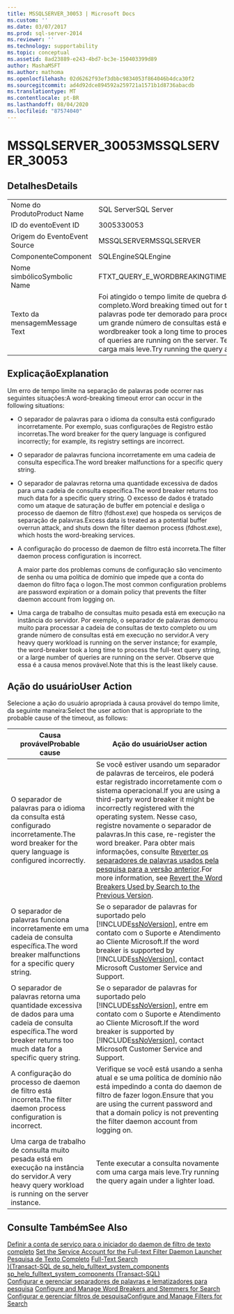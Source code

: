 ```yaml
---
title: MSSQLSERVER_30053 | Microsoft Docs
ms.custom: ''
ms.date: 03/07/2017
ms.prod: sql-server-2014
ms.reviewer: ''
ms.technology: supportability
ms.topic: conceptual
ms.assetid: 8ad23889-e243-4bd7-bc3e-150403399d89
author: MashaMSFT
ms.author: mathoma
ms.openlocfilehash: 02d6262f93ef3dbbc9834053f864046b4dca30f2
ms.sourcegitcommit: ad4d92dce894592a259721a1571b1d8736abacdb
ms.translationtype: MT
ms.contentlocale: pt-BR
ms.lasthandoff: 08/04/2020
ms.locfileid: "87574040"
---
```

# <a name="mssqlserver_30053"></a><span data-ttu-id="54814-102">MSSQLSERVER_30053</span><span class="sxs-lookup"><span data-stu-id="54814-102">MSSQLSERVER_30053</span></span>
    
## <a name="details"></a><span data-ttu-id="54814-103">Detalhes</span><span class="sxs-lookup"><span data-stu-id="54814-103">Details</span></span>  
  
|||  
|-|-|  
|<span data-ttu-id="54814-104">Nome do Produto</span><span class="sxs-lookup"><span data-stu-id="54814-104">Product Name</span></span>|<span data-ttu-id="54814-105">SQL Server</span><span class="sxs-lookup"><span data-stu-id="54814-105">SQL Server</span></span>|  
|<span data-ttu-id="54814-106">ID do evento</span><span class="sxs-lookup"><span data-stu-id="54814-106">Event ID</span></span>|<span data-ttu-id="54814-107">30053</span><span class="sxs-lookup"><span data-stu-id="54814-107">30053</span></span>|  
|<span data-ttu-id="54814-108">Origem do Evento</span><span class="sxs-lookup"><span data-stu-id="54814-108">Event Source</span></span>|<span data-ttu-id="54814-109">MSSQLSERVER</span><span class="sxs-lookup"><span data-stu-id="54814-109">MSSQLSERVER</span></span>|  
|<span data-ttu-id="54814-110">Componente</span><span class="sxs-lookup"><span data-stu-id="54814-110">Component</span></span>|<span data-ttu-id="54814-111">SQLEngine</span><span class="sxs-lookup"><span data-stu-id="54814-111">SQLEngine</span></span>|  
|<span data-ttu-id="54814-112">Nome simbólico</span><span class="sxs-lookup"><span data-stu-id="54814-112">Symbolic Name</span></span>|<span data-ttu-id="54814-113">FTXT_QUERY_E_WORDBREAKINGTIMEOUT</span><span class="sxs-lookup"><span data-stu-id="54814-113">FTXT_QUERY_E_WORDBREAKINGTIMEOUT</span></span>|  
|<span data-ttu-id="54814-114">Texto da mensagem</span><span class="sxs-lookup"><span data-stu-id="54814-114">Message Text</span></span>|<span data-ttu-id="54814-115">Foi atingido o tempo limite de quebra de palavras para a cadeia de consulta de texto completo.</span><span class="sxs-lookup"><span data-stu-id="54814-115">Word breaking timed out for the full-text query string.</span></span> <span data-ttu-id="54814-116">O separador de palavras pode ter demorado para processar a cadeia de consulta de texto completo ou um grande número de consultas está em execução no servidor.</span><span class="sxs-lookup"><span data-stu-id="54814-116">This can happen if the wordbreaker took a long time to process the full-text query string, or if a large number of queries are running on the server.</span></span> <span data-ttu-id="54814-117">Tente executar a consulta novamente com uma carga mais leve.</span><span class="sxs-lookup"><span data-stu-id="54814-117">Try running the query again under a lighter load.</span></span>|  
  
## <a name="explanation"></a><span data-ttu-id="54814-118">Explicação</span><span class="sxs-lookup"><span data-stu-id="54814-118">Explanation</span></span>  
 <span data-ttu-id="54814-119">Um erro de tempo limite na separação de palavras pode ocorrer nas seguintes situações:</span><span class="sxs-lookup"><span data-stu-id="54814-119">A word-breaking timeout error can occur in the following situations:</span></span>  
  
-   <span data-ttu-id="54814-120">O separador de palavras para o idioma da consulta está configurado incorretamente. Por exemplo, suas configurações de Registro estão incorretas.</span><span class="sxs-lookup"><span data-stu-id="54814-120">The word breaker for the query language is configured incorrectly; for example, its registry settings are incorrect.</span></span>  
  
-   <span data-ttu-id="54814-121">O separador de palavras funciona incorretamente em uma cadeia de consulta específica.</span><span class="sxs-lookup"><span data-stu-id="54814-121">The word breaker malfunctions for a specific query string.</span></span>  
  
-   <span data-ttu-id="54814-122">O separador de palavras retorna uma quantidade excessiva de dados para uma cadeia de consulta específica.</span><span class="sxs-lookup"><span data-stu-id="54814-122">The word breaker returns too much data for a specific query string.</span></span> <span data-ttu-id="54814-123">O excesso de dados é tratado como um ataque de saturação de buffer em potencial e desliga o processo de daemon de filtro (fdhost.exe) que hospeda os serviços de separação de palavras.</span><span class="sxs-lookup"><span data-stu-id="54814-123">Excess data is treated as a potential buffer overrun attack, and shuts down the filter daemon process (fdhost.exe), which hosts the word-breaking services.</span></span>  
  
-   <span data-ttu-id="54814-124">A configuração do processo de daemon de filtro está incorreta.</span><span class="sxs-lookup"><span data-stu-id="54814-124">The filter daemon process configuration is incorrect.</span></span>  
  
     <span data-ttu-id="54814-125">A maior parte dos problemas comuns de configuração são vencimento de senha ou uma política de domínio que impede que a conta do daemon do filtro faça o logon.</span><span class="sxs-lookup"><span data-stu-id="54814-125">The most common configuration problems are password expiration or a domain policy that prevents the filter daemon account from logging on.</span></span>  
  
-   <span data-ttu-id="54814-126">Uma carga de trabalho de consultas muito pesada está em execução na instância do servidor. Por exemplo, o separador de palavras demorou muito para processar a cadeia de consultas de texto completo ou um grande número de consultas está em execução no servidor.</span><span class="sxs-lookup"><span data-stu-id="54814-126">A very heavy query workload is running on the server instance; for example, the word-breaker took a long time to process the full-text query string, or a large number of queries are running on the server.</span></span> <span data-ttu-id="54814-127">Observe que essa é a causa menos provável.</span><span class="sxs-lookup"><span data-stu-id="54814-127">Note that this is the least likely cause.</span></span>  
  
## <a name="user-action"></a><span data-ttu-id="54814-128">Ação do usuário</span><span class="sxs-lookup"><span data-stu-id="54814-128">User Action</span></span>  
 <span data-ttu-id="54814-129">Selecione a ação do usuário apropriada à causa provável do tempo limite, da seguinte maneira:</span><span class="sxs-lookup"><span data-stu-id="54814-129">Select the user action that is appropriate to the probable cause of the timeout, as follows:</span></span>  
  
|<span data-ttu-id="54814-130">Causa provável</span><span class="sxs-lookup"><span data-stu-id="54814-130">Probable cause</span></span>|<span data-ttu-id="54814-131">Ação do usuário</span><span class="sxs-lookup"><span data-stu-id="54814-131">User action</span></span>|  
|--------------------|-----------------|  
|<span data-ttu-id="54814-132">O separador de palavras para o idioma da consulta está configurado incorretamente.</span><span class="sxs-lookup"><span data-stu-id="54814-132">The word breaker for the query language is configured incorrectly.</span></span>|<span data-ttu-id="54814-133">Se você estiver usando um separador de palavras de terceiros, ele poderá estar registrado incorretamente com o sistema operacional.</span><span class="sxs-lookup"><span data-stu-id="54814-133">If you are using a third-party word breaker it might be incorrectly registered with the operating system.</span></span> <span data-ttu-id="54814-134">Nesse caso, registre novamente o separador de palavras.</span><span class="sxs-lookup"><span data-stu-id="54814-134">In this case, re-register the word breaker.</span></span> <span data-ttu-id="54814-135">Para obter mais informações, consulte [Reverter os separadores de palavras usados pela pesquisa para a versão anterior](../search/revert-the-word-breakers-used-by-search-to-the-previous-version.md).</span><span class="sxs-lookup"><span data-stu-id="54814-135">For more information, see [Revert the Word Breakers Used by Search to the Previous Version](../search/revert-the-word-breakers-used-by-search-to-the-previous-version.md).</span></span>|  
|<span data-ttu-id="54814-136">O separador de palavras funciona incorretamente em uma cadeia de consulta específica.</span><span class="sxs-lookup"><span data-stu-id="54814-136">The word breaker malfunctions for a specific query string.</span></span>|<span data-ttu-id="54814-137">Se o separador de palavras for suportado pelo [!INCLUDE[ssNoVersion](../../includes/ssnoversion-md.md)], entre em contato com o Suporte e Atendimento ao Cliente Microsoft.</span><span class="sxs-lookup"><span data-stu-id="54814-137">If the word breaker is supported by [!INCLUDE[ssNoVersion](../../includes/ssnoversion-md.md)], contact Microsoft Customer Service and Support.</span></span>|  
|<span data-ttu-id="54814-138">O separador de palavras retorna uma quantidade excessiva de dados para uma cadeia de consulta específica.</span><span class="sxs-lookup"><span data-stu-id="54814-138">The word breaker returns too much data for a specific query string.</span></span>|<span data-ttu-id="54814-139">Se o separador de palavras for suportado pelo [!INCLUDE[ssNoVersion](../../includes/ssnoversion-md.md)], entre em contato com o Suporte e Atendimento ao Cliente Microsoft.</span><span class="sxs-lookup"><span data-stu-id="54814-139">If the word breaker is supported by [!INCLUDE[ssNoVersion](../../includes/ssnoversion-md.md)], contact Microsoft Customer Service and Support.</span></span>|  
|<span data-ttu-id="54814-140">A configuração do processo de daemon de filtro está incorreta.</span><span class="sxs-lookup"><span data-stu-id="54814-140">The filter daemon process configuration is incorrect.</span></span>|<span data-ttu-id="54814-141">Verifique se você está usando a senha atual e se uma política de domínio não está impedindo a conta do daemon de filtro de fazer logon.</span><span class="sxs-lookup"><span data-stu-id="54814-141">Ensure that you are using the current password and that a domain policy is not preventing the filter daemon account from logging on.</span></span>|  
|<span data-ttu-id="54814-142">Uma carga de trabalho de consulta muito pesada está em execução na instância do servidor.</span><span class="sxs-lookup"><span data-stu-id="54814-142">A very heavy query workload is running on the server instance.</span></span>|<span data-ttu-id="54814-143">Tente executar a consulta novamente com uma carga mais leve.</span><span class="sxs-lookup"><span data-stu-id="54814-143">Try running the query again under a lighter load.</span></span>|  
  
## <a name="see-also"></a><span data-ttu-id="54814-144">Consulte Também</span><span class="sxs-lookup"><span data-stu-id="54814-144">See Also</span></span>  
 <span data-ttu-id="54814-145">[Definir a conta de serviço para o iniciador do daemon de filtro de texto completo](../search/set-the-service-account-for-the-full-text-filter-daemon-launcher.md) </span><span class="sxs-lookup"><span data-stu-id="54814-145">[Set the Service Account for the Full-text Filter Daemon Launcher](../search/set-the-service-account-for-the-full-text-filter-daemon-launcher.md) </span></span>  
 <span data-ttu-id="54814-146">[Pesquisa de Texto Completo](../search/full-text-search.md) </span><span class="sxs-lookup"><span data-stu-id="54814-146">[Full-Text Search](../search/full-text-search.md) </span></span>  
 <span data-ttu-id="54814-147">[&#41;&#40;Transact-SQL de sp_help_fulltext_system_components](/sql/relational-databases/system-stored-procedures/sp-help-fulltext-system-components-transact-sql) </span><span class="sxs-lookup"><span data-stu-id="54814-147">[sp_help_fulltext_system_components &#40;Transact-SQL&#41;](/sql/relational-databases/system-stored-procedures/sp-help-fulltext-system-components-transact-sql) </span></span>  
 <span data-ttu-id="54814-148">[Configurar e gerenciar separadores de palavras e lematizadores para pesquisa](../search/configure-and-manage-word-breakers-and-stemmers-for-search.md) </span><span class="sxs-lookup"><span data-stu-id="54814-148">[Configure and Manage Word Breakers and Stemmers for Search](../search/configure-and-manage-word-breakers-and-stemmers-for-search.md) </span></span>  
 [<span data-ttu-id="54814-149">Configurar e gerenciar filtros de pesquisa</span><span class="sxs-lookup"><span data-stu-id="54814-149">Configure and Manage Filters for Search</span></span>](../search/configure-and-manage-filters-for-search.md)  
  
  

